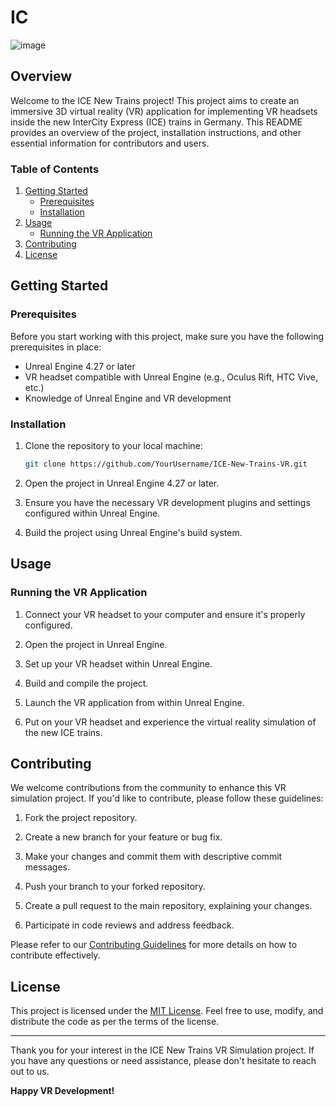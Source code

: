# IC


![image](https://github.com/motez-baccouch/ICE/assets/80569257/8ed72408-e56f-4929-a3fa-163f8222584c)


## Overview

Welcome to the ICE New Trains  project! This project aims to create an immersive 3D virtual reality (VR) application for implementing VR headsets inside the new InterCity Express (ICE) trains in Germany. This README provides an overview of the project, installation instructions, and other essential information for contributors and users.

### Table of Contents

1. [Getting Started](#getting-started)
   - [Prerequisites](#prerequisites)
   - [Installation](#installation)
2. [Usage](#usage)
   - [Running the VR Application](#running-the-vr-application)
3. [Contributing](#contributing)
4. [License](#license)

## Getting Started

### Prerequisites

Before you start working with this project, make sure you have the following prerequisites in place:

- Unreal Engine 4.27 or later
- VR headset compatible with Unreal Engine (e.g., Oculus Rift, HTC Vive, etc.)
- Knowledge of Unreal Engine and VR development

### Installation

1. Clone the repository to your local machine:

   ```bash
   git clone https://github.com/YourUsername/ICE-New-Trains-VR.git
   ```

2. Open the project in Unreal Engine 4.27 or later.

3. Ensure you have the necessary VR development plugins and settings configured within Unreal Engine.

4. Build the project using Unreal Engine's build system.

## Usage

### Running the VR Application

1. Connect your VR headset to your computer and ensure it's properly configured.

2. Open the project in Unreal Engine.

3. Set up your VR headset within Unreal Engine.

4. Build and compile the project.

5. Launch the VR application from within Unreal Engine.

6. Put on your VR headset and experience the virtual reality simulation of the new ICE trains.

## Contributing

We welcome contributions from the community to enhance this VR simulation project. If you'd like to contribute, please follow these guidelines:

1. Fork the project repository.

2. Create a new branch for your feature or bug fix.

3. Make your changes and commit them with descriptive commit messages.

4. Push your branch to your forked repository.

5. Create a pull request to the main repository, explaining your changes.

6. Participate in code reviews and address feedback.

Please refer to our [Contributing Guidelines](CONTRIBUTING.md) for more details on how to contribute effectively.

## License

This project is licensed under the [MIT License](LICENSE). Feel free to use, modify, and distribute the code as per the terms of the license.

---

Thank you for your interest in the ICE New Trains VR Simulation project. If you have any questions or need assistance, please don't hesitate to reach out to us.

**Happy VR Development!**
